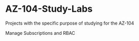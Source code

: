 # AZ-104-Study-Labs
Projects with the specific purpose of studying for the AZ-104

Manage Subscriptions and RBAC
